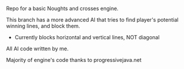 Repo for a basic Noughts and crosses engine.

This branch has a more advanced AI that tries to find player's potential winning lines, and block them.

- Currently blocks horizontal and vertical lines, NOT diagonal

All AI code written by me.

Majority of engine's code thanks to progressivejava.net
